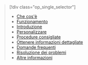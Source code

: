 > [!div class="op_single_selector"]
> * [Che cos'è](../articles/active-directory/active-directory-passwords.md)
> * [Funzionamento](../articles/active-directory/active-directory-passwords-how-it-works.md)
> * [Introduzione](../articles/active-directory/active-directory-passwords-getting-started.md)
> * [Personalizzare](../articles/active-directory/active-directory-passwords-customize.md)
> * [Procedure consigliate](../articles/active-directory/active-directory-passwords-best-practices.md)
> * [Ottenere informazioni dettagliate](../articles/active-directory/active-directory-passwords-get-insights.md)
> * [Domande frequenti](../articles/active-directory/active-directory-passwords-faq.md)
> * [Risoluzione dei problemi](../articles/active-directory/active-directory-passwords-troubleshoot.md)
> * [Altre informazioni](../articles/active-directory/active-directory-passwords-learn-more.md)
> 
> 



<!--HONumber=Jan17_HO3-->


